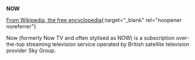 **NOW**<br>

[From Wikipedia, the free encyclopedia](<https://en.wikipedia.org/wiki/Now_(Sky)>){:target="\_blank" rel="noopener noreferrer"}

Now (formerly Now TV and often stylised as NOW) is a subscription over-the-top streaming television service operated by British satellite television provider Sky Group.
